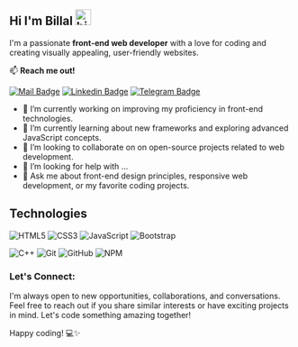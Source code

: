 ## Hi I'm Billal <img src="https://user-images.githubusercontent.com/1303154/88677602-1635ba80-d120-11ea-84d8-d263ba5fc3c0.gif" width="28px" height="28px" alt="hi">

<!-- 🚀 Check out my New Portfolio [billalbenz.com](https://billalbenz.com) -->

I'm a passionate **front-end web developer** with a love for coding and creating visually appealing, user-friendly websites.

:mailbox: **Reach me out!**

 [![Mail Badge](https://img.shields.io/badge/-billalben252-c0392b?style=flat&labelColor=c0392b&logo=gmail&logoColor=white)](mailto:billalben252@gmail.com)
 [![Linkedin Badge](https://img.shields.io/badge/-BillalBenzazoua-0e76a8?style=flat&labelColor=0e76a8&logo=linkedin&logoColor=white)](https://www.linkedin.com/in/billal-benzazoua-554144195)
 [![Telegram Badge](https://img.shields.io/badge/-%40BillalBenzazoua-blue?style=flat&logo=telegram)](https://t.me/BillalBenzazoua)


- 🔭 I’m currently working on improving my proficiency in front-end technologies.
- 🌱 I’m currently learning about new frameworks and exploring advanced JavaScript concepts.
- 👯 I’m looking to collaborate on on open-source projects related to web development.
- 🤔 I’m looking for help with ...
- 💬 Ask me about front-end design principles, responsive web development, or my favorite coding projects.

## Technologies

<!-- ![React](https://img.shields.io/badge/react-%2320232a.svg?style=for-the-badge&logo=react&logoColor=%2361DAFB) -->
![HTML5](https://img.shields.io/badge/html5-%23E34F26.svg?style=for-the-badge&logo=html5&logoColor=white)
![CSS3](https://img.shields.io/badge/css3-%231572B6.svg?style=for-the-badge&logo=css3&logoColor=white)
![JavaScript](https://img.shields.io/badge/javascript-%23323330.svg?style=for-the-badge&logo=javascript&logoColor=%23F7DF1E)
![Bootstrap](https://img.shields.io/badge/bootstrap-%238511FA.svg?style=for-the-badge&logo=bootstrap&logoColor=white)
<!-- ![TailwindCSS](https://img.shields.io/badge/tailwindcss-%2338B2AC.svg?style=for-the-badge&logo=tailwind-css&logoColor=white) -->
<!-- ![SASS](https://img.shields.io/badge/SASS-hotpink.svg?style=for-the-badge&logo=SASS&logoColor=white) -->
<!-- ![TypeScript](https://img.shields.io/badge/typescript-%23007ACC.svg?style=for-the-badge&logo=typescript&logoColor=white) -->

![C++](https://img.shields.io/badge/c++-%2300599C.svg?style=for-the-badge&logo=c%2B%2B&logoColor=white)
![Git](https://img.shields.io/badge/git-%23F05033.svg?style=for-the-badge&logo=git&logoColor=white)
![GitHub](https://img.shields.io/badge/github-%23121011.svg?style=for-the-badge&logo=github&logoColor=white)
![NPM](https://img.shields.io/badge/NPM-%23CB3837.svg?style=for-the-badge&logo=npm&logoColor=white)


### Let's Connect:

I'm always open to new opportunities, collaborations, and conversations. Feel free to reach out if you share similar interests or have exciting projects in mind. Let's code something amazing together!

Happy coding! 💻✨

